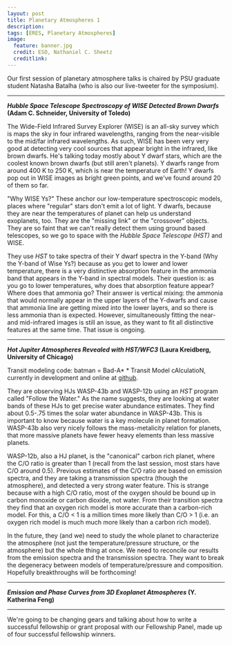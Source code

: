 ```yaml
---
layout: post
title: Planetary Atmospheres 1
description: 
tags: [ERES, Planetary Atmospheres]
image:
  feature: banner.jpg
  credit: ESO, Nathaniel C. Sheetz
  creditlink: 
---
```


Our first session of planetary atmosphere talks is chaired by PSU graduate student Natasha Batalha (who is also our live-tweeter for the symposium).

---
***Hubble Space Telescope Spectroscopy of WISE Detected Brown Dwarfs* (Adam C. Schneider, University of Toledo)**

The Wide-Field Infrared Survey Explorer (WISE) is an all-sky survey which is maps the sky in four infrared wavelengths, ranging from the near-visible to the mid/far infrared wavelengths. As such, WISE has been very very good at detecting very cool sources that appear bright in the infrared, like brown dwarfs. He's talking today mostly about Y dwarf stars, which are the coolest known brown dwarfs (but still aren't planets). Y dwarfs range from around 400 K to 250 K, which is near the temperature of Earth! Y dwarfs pop out in WISE images as bright green points, and we've found around 20 of them so far.

"Why WISE Ys?" These anchor our low-temperature spectroscopic models, places where "regular" stars don't emit a lot of light. Y dwarfs, because they are near the temperatures of planet can help us understand exoplanets, too. They are the "missing link" or the "crossover" objects. They are so faint that we can't really detect them using ground based telescopes, so we go to space with the *Hubble Space Telescope (HST)* and WISE.

They use *HST* to take spectra of their Y dwarf spectra in the Y-band (Why the Y-band of Wise Ys?) because as you get to lower and lower temperature, there is a very distinctive absorption feature in the ammonia band that appears in the Y-band in spectral models. Their question is: as you go to lower temperatures, why does that absorption feature appear? Where does that ammonia go? Their answer is vertical mixing: the ammonia that would normally appear in the upper layers of the Y-dwarfs and cause that ammonia line are getting mixed into the lower layers, and so there is less ammonia than is expected. However, simultaneously fitting the near- and mid-infrared images is still an issue, as they want to fit all distinctive features at the same time. That issue is ongoing.


---
***Hot Jupiter Atmospheres Revealed with HST/WFC3* (Laura Kreidberg, University of Chicago)**

Transit modeling code: batman = Bad-A* * Transit Model cAlculatioN, currently in development and online at [github](https://github.com/lkreidberg/batman).

They are observing HJs WASP-43b and WASP-12b using an *HST* program called "Follow the Water." As the name suggests, they are looking at water bands of these HJs to get precise water abundance estimates. They find about 0.5-.75 times the solar water abundance in WASP-43b. This is important to know because water is a key molecule in planet formation. WASP-43b also very nicely follows the mass-metalicity relation for planets, that more massive planets have fewer heavy elements than less massive planets.

WASP-12b, also a HJ planet, is the "canonical" carbon rich planet, where the C/O ratio is greater than 1 (recall from the last session, most stars have C/O around 0.5). Previous estimates of the C/O ratio are based on emission spectra, and they are taking a transmission spectra (though the atmosphere), and detected a very strong water feature. This is strange because with a high C/O ratio, most of the oxygen should be bound up in carbon monoxide or carbon dioxide, not water. From their transition spectra they find that an oxygen rich model is more accurate than a carbon-rich model. For this, a C/O < 1 is a million times more likely than C/O > 1 (i.e. an oxygen rich model is much much more likely than a carbon rich model).

In the future, they (and we) need to study the whole planet to characterize the atmosphere (not just the temperature/pressure structure, or the atmosphere) but the whole thing at once. We need to reconcile our results from the emission spectra and the transmission spectra. They want to break the degeneracy between models of temperature/pressure and composition. Hopefully breakthroughs will be forthcoming!


---
***Emission and Phase Curves from 3D Exoplanet Atmospheres* (Y. Katherina Feng)**


---
We're going to be changing gears and talking about how to write a successful fellowship or grant proposal with our Fellowship Panel, made up of four successful fellowship winners.